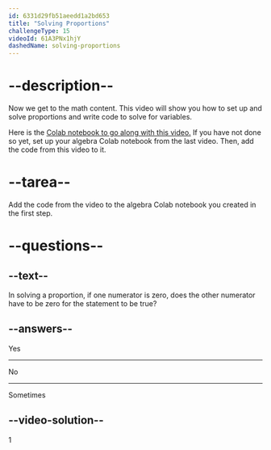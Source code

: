 ```yaml
---
id: 6331d29fb51aeedd1a2bd653
title: "Solving Proportions"
challengeType: 15
videoId: 61A3PNx1hjY
dashedName: solving-proportions
---
```


# --description--

Now we get to the math content. This video will show you how to set up and solve proportions and write code to solve for variables.

Here is the <a href="https://colab.research.google.com/drive/1Q7nCcbrnoYttkwiHB_nQ-X1JuLpUmtRD?usp=sharing" target="_blank" rel="noopener noreferrer nofollow">Colab notebook to go along with this video.</a> If you have not done so yet, set up your algebra Colab notebook from the last video. Then, add the code from this video to it.

# --tarea--

Add the code from the video to the algebra Colab notebook you created in the first step.

# --questions--

## --text--

In solving a proportion, if one numerator is zero, does the other numerator have to be zero for the statement to be true?

## --answers--

Yes

---

No

---

Sometimes

## --video-solution--

1
